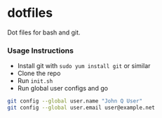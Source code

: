 dotfiles
========

Dot files for bash and git.

### Usage Instructions
- Install git with `sudo yum install git` or similar
- Clone the repo
- Run `init.sh`
- Run global user configs and go

```sh
git config --global user.name "John Q User"
git config --global user.email user@example.net
```
